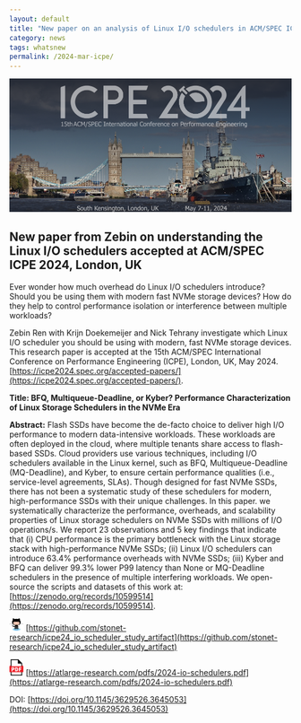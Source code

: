 ```yaml
---
layout: default
title: "New paper on an analysis of Linux I/O schedulers in ACM/SPEC ICPE'24"
category: news
tags: whatsnew
permalink: /2024-mar-icpe/
---
```

![](/images/2024-icpe.png "icpe2024")

## New paper from Zebin on understanding the Linux I/O schedulers accepted at ACM/SPEC ICPE 2024, London, UK

Ever wonder how much overhead do Linux I/O schedulers introduce? Should you be using them with modern fast NVMe storage devices? How do they help to control performance isolation or interference between multiple workloads? 

Zebin Ren with Krijn Doekemeijer and Nick Tehrany investigate which Linux I/O scheduler you should be using with modern, fast NVMe storage devices. This research paper is accepted at the 15th ACM/SPEC International Conference on Performance Engineering (ICPE), London, UK, May 2024.  [https://icpe2024.spec.org/accepted-papers/](https://icpe2024.spec.org/accepted-papers/). 

**Title: BFQ, Multiqueue-Deadline, or Kyber? Performance Characterization of Linux Storage Schedulers in the NVMe Era** 

**Abstract:** Flash SSDs have become the de-facto choice to deliver high I/O performance to modern data-intensive workloads. These workloads are often deployed in the cloud, where multiple tenants share access to flash-based SSDs. Cloud providers use various techniques, including I/O schedulers available in the Linux kernel, such as BFQ, Multiqueue-Deadline (MQ-Deadline), and Kyber, to ensure certain performance qualities (i.e., service-level agreements, SLAs). Though designed for fast NVMe SSDs, there has not been a systematic study of these schedulers for modern, high-performance SSDs with their unique challenges. In this paper. we systematically characterize the performance, overheads, and scalability properties of Linux storage schedulers on NVMe SSDs with millions of I/O operations/s. We report 23 observations and 5 key findings that indicate that (i) CPU performance is the primary bottleneck with the Linux storage stack with high-performance NVMe SSDs; (ii) Linux I/O schedulers can introduce 63.4% performance overheads with NVMe SSDs; (iii) Kyber and BFQ can deliver 99.3% lower P99 latency than None or MQ-Deadline schedulers in the presence of multiple interfering workloads. We open-source the scripts and datasets of this work at: [https://zenodo.org/records/10599514](https://zenodo.org/records/10599514). 

<a href="" target="_blank" rel="noopener noreferrer" style="background-color:white; color:white;font-weight:bold"><img style="float: middle; width: 5%;" src="/images/github.svg" alt="" /></a> [https://github.com/stonet-research/icpe24_io_scheduler_study_artifact](https://github.com/stonet-research/icpe24_io_scheduler_study_artifact)

<span><a href="https://atlarge-research.com/pdfs/2024-io-schedulers.pdf"><img style="float: middle; width: 5%;" src="/images/pdf.svg" alt="" /></a></span> [https://atlarge-research.com/pdfs/2024-io-schedulers.pdf](https://atlarge-research.com/pdfs/2024-io-schedulers.pdf)

DOI: [https://doi.org/10.1145/3629526.3645053](https://doi.org/10.1145/3629526.3645053) 
